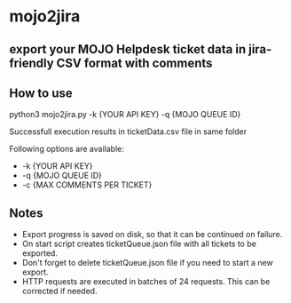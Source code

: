 # mojo2jira


<a id="org05c4b30"></a>

## export your MOJO Helpdesk ticket data in jira-friendly CSV format with comments


<a id="org79a7be8"></a>

## How to use

python3 mojo2jira.py -k {YOUR API KEY} -q {MOJO QUEUE ID}

Successfull execution results in ticketData.csv file in same folder

Following options are available:
-    -k {YOUR API KEY}
-    -q {MOJO QUEUE ID}
-    -c {MAX COMMENTS PER TICKET}


<a id="org1f7ae43"></a>

## Notes

-   Export progress is saved on disk, so that it can be continued on failure.
-   On start script creates ticketQueue.json file with all tickets to be exported.
-   Don't forget to delete ticketQueue.json file if you need to start a new export.
-   HTTP requests are executed in batches of 24 requests. This can be corrected if needed.

